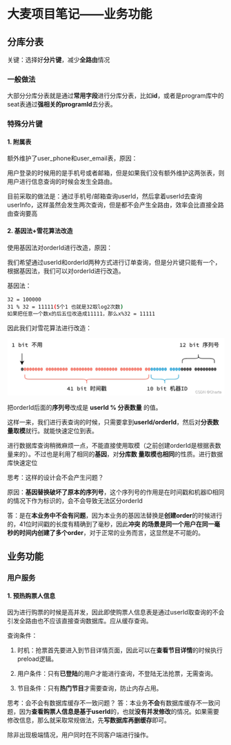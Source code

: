 # 大麦项目笔记——业务功能

## 分库分表

关键：选择好**分片键**，减少**全路由**情况

### 一般做法

大部分分库分表就是通过**常用字段**进行分库分表，比如**id**，或者是program库中的seat表通过**强相关的programId**去分表。

### 特殊分片键

#### 1. 附属表

额外维护了user_phone和user_email表，原因：

用户登录的时候用的是手机号或者邮箱，但是如果我们没有额外维护这两张表，则用户进行信息查询的时候会发生全路由。

目前采取的做法是：通过手机号/邮箱查询userId，然后拿着userId去查询userInfo，这样虽然会发生两次查询，但是都不会产生全路由，效率会比直接全路由查询要高

#### 2. 基因法+雪花算法改造

使用基因法对orderId进行改造，原因：

我们希望通过userId和orderId两种方式进行订单查询，但是分片键只能有一个，根据基因法，我们可以对orderId进行改造。

基因法：

```bash
32 = 100000
31 % 32 = 11111(5个1 也就是32取log2次数)
如果把任意一个数x的后五位改造成11111，那么x%32 = 11111
```

因此我们对雪花算法进行改造：

![分布式唯一ID生成：雪花算法的原理及实战使用、三大问题的解决_雪花算法使用-CSDN博客](./images/watermark,type_d3F5LXplbmhlaQ,shadow_50,text_Q1NETiBAQ2hhcnRl,size_20,color_FFFFFF,t_70,g_se,x_16.png)

把orderId后面的**序列号**改成是 **userId % 分表数量** 的值。

这样一来，我们进行表查询的时候，只需要拿到**userId/orderId**，然后对**分表数量取模**就行。就能快速定位到表。

进行数据库查询稍微麻烦一点，不能直接使用取模（之前创建orderId是根据表数量来的）。不过也是利用了相同的**基因**，对**分库数	量取模也相同**的性质。进行数据库快速定位

思考：这样的设计会不会产生问题？

原因：**基因替换破坏了原本的序列号**，这个序列号的作用是在时间戳和机器ID相同的情况下作为标识的，会不会导致无法区分orderId

答：是在**本业务中不会有问题**，因为本业务的基因法替换是**创建order**的时候进行的，41位时间戳的长度有精确到了毫秒，因此**冲突	的场景是同一个用户在同一毫秒的时间内创建了多个order**，对于正常的业务而言，这显然是不可能的。

## 业务功能

### 用户服务

#### 1. 预热购票人信息

因为进行购票的时候是高并发，因此即使购票人信息表是通过userId取查询的不会引发全路由也不应该直接查询数据库。应从缓存查询。

查询条件：

1. 时机：抢票首先要进入到节目详情页面，因此可以在**查看节目详情**的时候执行preload逻辑。

2. 用户条件：只有**已登陆**的用户才能进行查询，不登陆无法抢票，无需查询。
3. 节目条件：只有**热门节目**才需要查询，防止内存占用。

思考：会不会有数据库缓存不一致问题？
答：本业务**不会**有数据库缓存不一致问题，因为**查看购票人信息是基于userId**的，也就**没有并发修改**的情况。如果需要修改信息，那么就采取常规做法，先**写数据库再删缓存**即可。

除非出现极端情况，用户同时在不同客户端进行操作。

